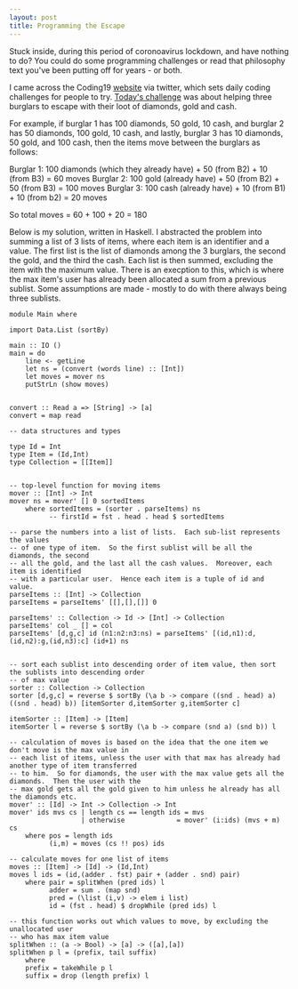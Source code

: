 ```yaml
---
layout: post
title: Programming the Escape
---
```


Stuck inside, during this period of coronoavirus lockdown, and have nothing to do?  You could do some programming challenges or read that
philosophy text you've been putting off for years - or both.

I came across the Coding19 [website](https://coding19-imdea.github.io) via twitter, which sets daily coding challenges for people to try.  [Today's challenge](https://coding19-imdea.github.io/problems/problem10.html) was about helping three burglars to escape with their loot of
diamonds, gold and cash.

For example, if burglar 1 has 100 diamonds, 50 gold, 10 cash, and burglar 2 has 50 diamonds, 100 gold, 10 cash, and lastly, burglar 3 has 10 diamonds, 50 gold, and 100 cash, then the items move between the burglars as follows:

Burglar 1: 100 diamonds (which they already have) + 50 (from B2) + 10 (from B3) = 60 moves
Burglar 2: 100 gold (already have) + 50 (from B2) + 50 (from B3) = 100 moves
Burglar 3: 100 cash (already have) + 10 (from B1) + 10 (from b2) = 20 moves

So total moves = 60 + 100 + 20 = 180

Below is my solution, written in Haskell.  I abstracted the problem into summing a list of 3 lists of items, where each item is an identifier and a value.  The first list is the list of diamonds among the 3 burglars, the second the gold, and the third the cash.  Each list is then summed, excluding the item with the maximum value.  There is an execption to this, which is where the max item's user has already been allocated a sum from a previous sublist.  Some assumptions are made - mostly to do with there always being three sublists.

```
module Main where

import Data.List (sortBy)

main :: IO ()
main = do
    line <- getLine
    let ns = (convert (words line) :: [Int])
    let moves = mover ns
    putStrLn (show moves)


convert :: Read a => [String] -> [a]
convert = map read

-- data structures and types

type Id = Int
type Item = (Id,Int)
type Collection = [[Item]]


-- top-level function for moving items
mover :: [Int] -> Int
mover ns = mover' [] 0 sortedItems
    where sortedItems = (sorter . parseItems) ns
          -- firstId = fst . head . head $ sortedItems

-- parse the numbers into a list of lists.  Each sub-list represents the values
-- of one type of item.  So the first sublist will be all the diamonds, the second
-- all the gold, and the last all the cash values.  Moreover, each item is identified
-- with a particular user.  Hence each item is a tuple of id and value.
parseItems :: [Int] -> Collection
parseItems = parseItems' [[],[],[]] 0

parseItems' :: Collection -> Id -> [Int] -> Collection
parseItems' col _ [] = col
parseItems' [d,g,c] id (n1:n2:n3:ns) = parseItems' [(id,n1):d,(id,n2):g,(id,n3):c] (id+1) ns


-- sort each sublist into descending order of item value, then sort the sublists into descending order
-- of max value
sorter :: Collection -> Collection
sorter [d,g,c] = reverse $ sortBy (\a b -> compare ((snd . head) a) ((snd . head) b)) [itemSorter d,itemSorter g,itemSorter c]

itemSorter :: [Item] -> [Item]
itemSorter l = reverse $ sortBy (\a b -> compare (snd a) (snd b)) l

-- calculation of moves is based on the idea that the one item we don't move is the max value in
-- each list of items, unless the user with that max has already had another type of item transferred
-- to him.  So for diamonds, the user with the max value gets all the diamonds.  Then the user with the
-- max gold gets all the gold given to him unless he already has all the diamonds etc.
mover' :: [Id] -> Int -> Collection -> Int
mover' ids mvs cs | length cs == length ids = mvs
                  | otherwise             = mover' (i:ids) (mvs + m) cs
    where pos = length ids
          (i,m) = moves (cs !! pos) ids

-- calculate moves for one list of items
moves :: [Item] -> [Id] -> (Id,Int)
moves l ids = (id,(adder . fst) pair + (adder . snd) pair)
    where pair = splitWhen (pred ids) l
          adder = sum . (map snd)
          pred = (\list (i,v) -> elem i list)
          id = (fst . head) $ dropWhile (pred ids) l

-- this function works out which values to move, by excluding the unallocated user
-- who has max item value
splitWhen :: (a -> Bool) -> [a] -> ([a],[a])
splitWhen p l = (prefix, tail suffix)
    where
    prefix = takeWhile p l
    suffix = drop (length prefix) l

